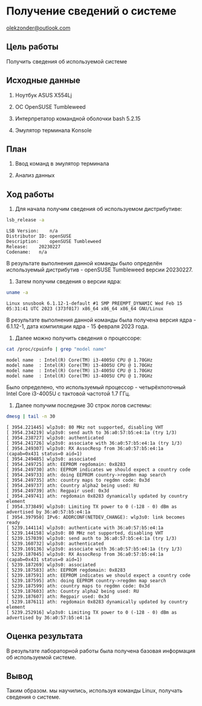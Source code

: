 Получение сведений о системе
================
olekzonder@outlook.com

## Цель работы

Получить сведения об используемой системе

## Исходные данные

1.  Ноутбук ASUS X554Lj

2.  ОС OpenSUSE Tumbleweed

3.  Интерпретатор командной оболочки bash 5.2.15

4.  Эмулятор терминала Konsole

## План

1.  Ввод команд в эмулятор терминала

2.  Анализ данных

## Ход работы

1.  Для начала получим сведения об используемом дистрибутиве:

``` bash
lsb_release -a
```

    LSB Version:    n/a
    Distributor ID: openSUSE
    Description:    openSUSE Tumbleweed
    Release:    20230227
    Codename:   n/a

В результате выполнения данной команды было определён используемый
дистрибутив - openSUSE Tumbleweed версии 20230227.

1.  Затем получим сведения о версии ядра:

``` bash
uname -a
```

    Linux snusbook 6.1.12-1-default #1 SMP PREEMPT_DYNAMIC Wed Feb 15 05:31:41 UTC 2023 (373f017) x86_64 x86_64 x86_64 GNU/Linux

В результате выполнения данной команды была получена версия ядра -
6.1.12-1, дата компиляции ядра - 15 февраля 2023 года.

1.  Далее можно получить сведения о процессоре:

``` bash
cat /proc/cpuinfo | grep "model name"
```

    model name  : Intel(R) Core(TM) i3-4005U CPU @ 1.70GHz
    model name  : Intel(R) Core(TM) i3-4005U CPU @ 1.70GHz
    model name  : Intel(R) Core(TM) i3-4005U CPU @ 1.70GHz
    model name  : Intel(R) Core(TM) i3-4005U CPU @ 1.70GHz

Было определено, что используемый процессор - четырёхпоточный Intel Core
i3-4005U с тактовой частотой 1.7 ГГц.

1.  Далее получим последние 30 строк логов системы:

``` bash
dmesg | tail -n 30
```

    [ 3954.221445] wlp3s0: 80 MHz not supported, disabling VHT
    [ 3954.234219] wlp3s0: send auth to 36:a0:57:b5:e4:1a (try 1/3)
    [ 3954.238727] wlp3s0: authenticated
    [ 3954.241726] wlp3s0: associate with 36:a0:57:b5:e4:1a (try 1/3)
    [ 3954.249307] wlp3s0: RX AssocResp from 36:a0:57:b5:e4:1a (capab=0x431 status=0 aid=1)
    [ 3954.249485] wlp3s0: associated
    [ 3954.249725] ath: EEPROM regdomain: 0x8283
    [ 3954.249730] ath: EEPROM indicates we should expect a country code
    [ 3954.249733] ath: doing EEPROM country->regdmn map search
    [ 3954.249735] ath: country maps to regdmn code: 0x3d
    [ 3954.249737] ath: Country alpha2 being used: RU
    [ 3954.249739] ath: Regpair used: 0x3d
    [ 3954.249741] ath: regdomain 0x8283 dynamically updated by country element
    [ 3954.373849] wlp3s0: Limiting TX power to 0 (-128 - 0) dBm as advertised by 36:a0:57:b5:e4:1a
    [ 3954.397950] IPv6: ADDRCONF(NETDEV_CHANGE): wlp3s0: link becomes ready
    [ 5239.144114] wlp3s0: authenticate with 36:a0:57:b5:e4:1a
    [ 5239.144158] wlp3s0: 80 MHz not supported, disabling VHT
    [ 5239.157039] wlp3s0: send auth to 36:a0:57:b5:e4:1a (try 1/3)
    [ 5239.160732] wlp3s0: authenticated
    [ 5239.169136] wlp3s0: associate with 36:a0:57:b5:e4:1a (try 1/3)
    [ 5239.187045] wlp3s0: RX AssocResp from 36:a0:57:b5:e4:1a (capab=0x431 status=0 aid=1)
    [ 5239.187269] wlp3s0: associated
    [ 5239.187583] ath: EEPROM regdomain: 0x8283
    [ 5239.187591] ath: EEPROM indicates we should expect a country code
    [ 5239.187595] ath: doing EEPROM country->regdmn map search
    [ 5239.187599] ath: country maps to regdmn code: 0x3d
    [ 5239.187603] ath: Country alpha2 being used: RU
    [ 5239.187607] ath: Regpair used: 0x3d
    [ 5239.187611] ath: regdomain 0x8283 dynamically updated by country element
    [ 5239.252916] wlp3s0: Limiting TX power to 0 (-128 - 0) dBm as advertised by 36:a0:57:b5:e4:1a

## Оценка результата

В результате лабораторной работы была получена базовая информация об
используемой системе.

## Вывод

Таким образом. мы научились, используя команды Linux, получать сведения
о системе.
